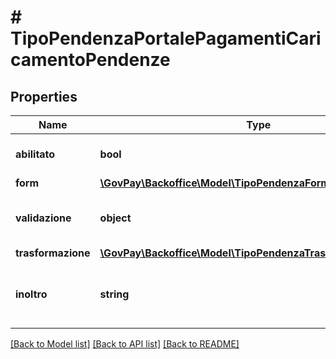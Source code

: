 # # TipoPendenzaPortalePagamentiCaricamentoPendenze

## Properties

Name | Type | Description | Notes
------------ | ------------- | ------------- | -------------
**abilitato** | **bool** | Indica se la configurazione e&#39; abilitata |
**form** | [**\GovPay\Backoffice\Model\TipoPendenzaFormPortalePagamenti**](TipoPendenzaFormPortalePagamenti.md) |  | [optional]
**validazione** | **object** | JSON Schema da utilizzare per la validazione dell&#39;input | [optional]
**trasformazione** | [**\GovPay\Backoffice\Model\TipoPendenzaTrasformazione**](TipoPendenzaTrasformazione.md) |  | [optional]
**inoltro** | **string** | Identificativo dell&#39;applicazione verso cui fare l&#39;inoltro della pendenza | [optional]

[[Back to Model list]](../../README.md#models) [[Back to API list]](../../README.md#endpoints) [[Back to README]](../../README.md)
